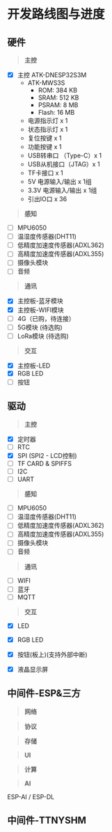 # 开发路线图与进度

## 硬件

>**主控**

- [x] 主控 ATK-DNESP32S3M
    - ATK-MWS3S
        - ROM: 384 KB
        - SRAM: 512 KB
        - PSRAM: 8 MB
        - Flash: 16 MB
    - 电源指示灯 x 1
    - 状态指示灯 x 1
    - 复位按键 x 1
    - 功能按键 x 1
    - USB转串口 （Type-C）x 1
    - USB从机接口（JTAG）x 1
    - TF卡接口 x 1
    - 5V 电源输入/输出 x 1组
    - 3.3V 电源输入/输出 x 1组
    - 引出IO口 x 36

>**感知**

- [ ] MPU6050
- [ ] 温湿度传感器(DHT11)
- [ ] 低精度加速度传感器(ADXL362)
- [ ] 高精度加速度传感器(ADXL355)
- [ ] 摄像头模块
- [ ] 音频

>**通讯**

- [x] 主控板-蓝牙模块
- [x] 主控板-WIFI模块
- [ ] 4G（已购，待连接）
- [ ] 5G模块 (待选购)
- [ ] LoRa模块 (待选购)

>**交互**

- [x] 主控板-LED
- [x] RGB LED
- [ ] 按钮

## 驱动

>**主控**

- [x] 定时器
- [ ] RTC
- [x] SPI (SPI2 - LCD控制)
- [ ] TF CARD & SPIFFS
- [ ] I2C
- [ ] UART

>**感知**

- [ ] MPU6050
- [ ] 温湿度传感器(DHT11)
- [ ] 低精度加速度传感器(ADXL362)
- [ ] 高精度加速度传感器(ADXL355)
- [ ] 摄像头模块
- [ ] 音频

>**通讯**

- [ ] WIFI
- [ ] 蓝牙
- [ ] MQTT

>**交互**

- [x] LED
- [x] RGB LED
- [x] 按钮(板上)(支持外部中断)
- [x] 液晶显示屏


## 中间件-ESP&三方

>**网络**

>**协议**

>**存储**

>**UI**

>**计算**

>**AI**

ESP-AI / ESP-DL

## 中间件-TTNYSHM

